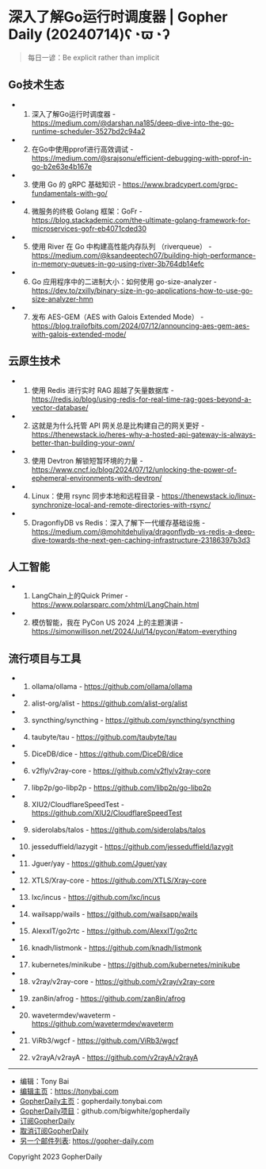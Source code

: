 # 深入了解Go运行时调度器 | Gopher Daily (20240714)ʕ◔ϖ◔ʔ

>每日一谚：Be explicit rather than implicit

## Go技术生态


- 1. 深入了解Go运行时调度器 - https://medium.com/@darshan.na185/deep-dive-into-the-go-runtime-scheduler-3527bd2c94a2

- 2. 在Go中使用pprof进行高效调试 - https://medium.com/@srajsonu/efficient-debugging-with-pprof-in-go-b2e63e4b167e

- 3. 使用 Go 的 gRPC 基础知识 - https://www.bradcypert.com/grpc-fundamentals-with-go/

- 4. 微服务的终极 Golang 框架：GoFr - https://blog.stackademic.com/the-ultimate-golang-framework-for-microservices-gofr-eb4071cded30

- 5. 使用 River 在 Go 中构建高性能内存队列 （riverqueue） - https://medium.com/@ksandeeptech07/building-high-performance-in-memory-queues-in-go-using-river-3b764db14efc

- 6. Go 应用程序中的二进制大小：如何使用 go-size-analyzer - https://dev.to/zxilly/binary-size-in-go-applications-how-to-use-go-size-analyzer-hmn

- 7. 发布 AES-GEM（AES with Galois Extended Mode） - https://blog.trailofbits.com/2024/07/12/announcing-aes-gem-aes-with-galois-extended-mode/


## 云原生技术


- 1. 使用 Redis 进行实时 RAG 超越了矢量数据库 - https://redis.io/blog/using-redis-for-real-time-rag-goes-beyond-a-vector-database/

- 2. 这就是为什么托管 API 网关总是比构建自己的网关更好 - https://thenewstack.io/heres-why-a-hosted-api-gateway-is-always-better-than-building-your-own/

- 3. 使用 Devtron 解锁短暂环境的力量 - https://www.cncf.io/blog/2024/07/12/unlocking-the-power-of-ephemeral-environments-with-devtron/

- 4. Linux：使用 rsync 同步本地和远程目录 - https://thenewstack.io/linux-synchronize-local-and-remote-directories-with-rsync/

- 5. DragonflyDB vs Redis：深入了解下一代缓存基础设施 - https://medium.com/@mohitdehuliya/dragonflydb-vs-redis-a-deep-dive-towards-the-next-gen-caching-infrastructure-23186397b3d3


## 人工智能


- 1. LangChain上的Quick Primer - https://www.polarsparc.com/xhtml/LangChain.html

- 2. 模仿智能，我在 PyCon US 2024 上的主题演讲 - https://simonwillison.net/2024/Jul/14/pycon/#atom-everything


## 流行项目与工具


- 1. ollama/ollama - https://github.com/ollama/ollama

- 2. alist-org/alist - https://github.com/alist-org/alist

- 3. syncthing/syncthing - https://github.com/syncthing/syncthing

- 4. taubyte/tau - https://github.com/taubyte/tau

- 5. DiceDB/dice - https://github.com/DiceDB/dice

- 6. v2fly/v2ray-core - https://github.com/v2fly/v2ray-core

- 7. libp2p/go-libp2p - https://github.com/libp2p/go-libp2p

- 8. XIU2/CloudflareSpeedTest - https://github.com/XIU2/CloudflareSpeedTest

- 9. siderolabs/talos - https://github.com/siderolabs/talos

- 10. jesseduffield/lazygit - https://github.com/jesseduffield/lazygit

- 11. Jguer/yay - https://github.com/Jguer/yay

- 12. XTLS/Xray-core - https://github.com/XTLS/Xray-core

- 13. lxc/incus - https://github.com/lxc/incus

- 14. wailsapp/wails - https://github.com/wailsapp/wails

- 15. AlexxIT/go2rtc - https://github.com/AlexxIT/go2rtc

- 16. knadh/listmonk - https://github.com/knadh/listmonk

- 17. kubernetes/minikube - https://github.com/kubernetes/minikube

- 18. v2ray/v2ray-core - https://github.com/v2ray/v2ray-core

- 19. zan8in/afrog - https://github.com/zan8in/afrog

- 20. wavetermdev/waveterm - https://github.com/wavetermdev/waveterm

- 21. ViRb3/wgcf - https://github.com/ViRb3/wgcf

- 22. v2rayA/v2rayA - https://github.com/v2rayA/v2rayA


----

- 编辑：Tony Bai
- [编辑主页](https://tonybai.com)：https://tonybai.com
- [GopherDaily主页](https://gopherdaily.tonybai.com)：gopherdaily.tonybai.com
- [GopherDaily项目](https://github.com/bigwhite/gopherdaily)：github.com/bigwhite/gopherdaily
- [订阅GopherDaily](https://gopherdaily.tonybai.com/subscribe)
- [取消订阅GopherDaily](https://gopherdaily.tonybai.com/unsubscribe)
- [另一个邮件列表](https://gopher-daily.com): https://gopher-daily.com

Copyright 2023 GopherDaily

